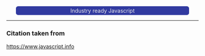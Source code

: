 <section
    style="background-color: hsl(235, 53%, 41%);
           color: hsl(359, 1%, 92%);
           border-radius: 0.4em;
           margin: 0 5%;
           text-align: center;
           padding: 0.2em">
Industry ready Javascript
</section>

---

### Citation taken from
<https://www.javascript.info>


